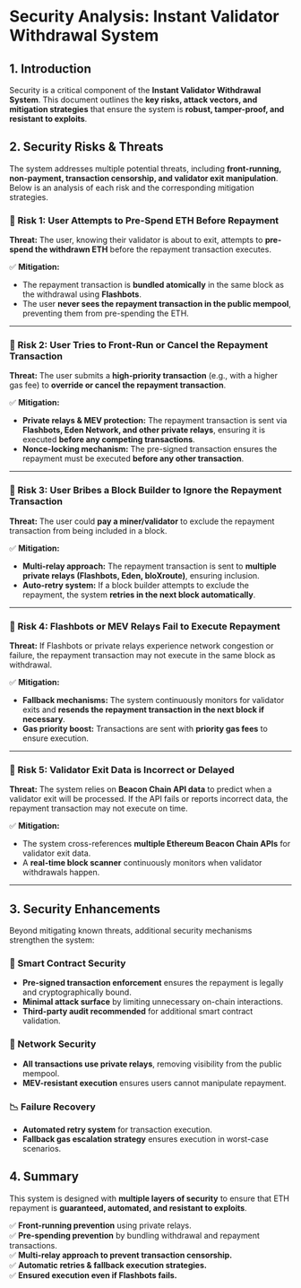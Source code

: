 # **Security Analysis: Instant Validator Withdrawal System**

## **1. Introduction**
Security is a critical component of the **Instant Validator Withdrawal System**. This document outlines the **key risks, attack vectors, and mitigation strategies** that ensure the system is **robust, tamper-proof, and resistant to exploits**.

## **2. Security Risks & Threats**
The system addresses multiple potential threats, including **front-running, non-payment, transaction censorship, and validator exit manipulation**. Below is an analysis of each risk and the corresponding mitigation strategies.

### **🚨 Risk 1: User Attempts to Pre-Spend ETH Before Repayment**
**Threat:** The user, knowing their validator is about to exit, attempts to **pre-spend the withdrawn ETH** before the repayment transaction executes.

✅ **Mitigation:**
- The repayment transaction is **bundled atomically** in the same block as the withdrawal using **Flashbots**.
- The user **never sees the repayment transaction in the public mempool**, preventing them from pre-spending the ETH.

---

### **🚨 Risk 2: User Tries to Front-Run or Cancel the Repayment Transaction**
**Threat:** The user submits a **high-priority transaction** (e.g., with a higher gas fee) to **override or cancel the repayment transaction**.

✅ **Mitigation:**
- **Private relays & MEV protection:** The repayment transaction is sent via **Flashbots, Eden Network, and other private relays**, ensuring it is executed **before any competing transactions**.
- **Nonce-locking mechanism:** The pre-signed transaction ensures the repayment must be executed **before any other transaction**.

---

### **🚨 Risk 3: User Bribes a Block Builder to Ignore the Repayment Transaction**
**Threat:** The user could **pay a miner/validator** to exclude the repayment transaction from being included in a block.

✅ **Mitigation:**
- **Multi-relay approach:** The repayment transaction is sent to **multiple private relays (Flashbots, Eden, bloXroute)**, ensuring inclusion.
- **Auto-retry system:** If a block builder attempts to exclude the repayment, the system **retries in the next block automatically**.

---

### **🚨 Risk 4: Flashbots or MEV Relays Fail to Execute Repayment**
**Threat:** If Flashbots or private relays experience network congestion or failure, the repayment transaction may not execute in the same block as withdrawal.

✅ **Mitigation:**
- **Fallback mechanisms:** The system continuously monitors for validator exits and **resends the repayment transaction in the next block if necessary**.
- **Gas priority boost:** Transactions are sent with **priority gas fees** to ensure execution.

---

### **🚨 Risk 5: Validator Exit Data is Incorrect or Delayed**
**Threat:** The system relies on **Beacon Chain API data** to predict when a validator exit will be processed. If the API fails or reports incorrect data, the repayment transaction may not execute on time.

✅ **Mitigation:**
- The system cross-references **multiple Ethereum Beacon Chain APIs** for validator exit data.
- A **real-time block scanner** continuously monitors when validator withdrawals happen.

---

## **3. Security Enhancements**
Beyond mitigating known threats, additional security mechanisms strengthen the system:

### **🔐 Smart Contract Security**
- **Pre-signed transaction enforcement** ensures the repayment is legally and cryptographically bound.
- **Minimal attack surface** by limiting unnecessary on-chain interactions.
- **Third-party audit recommended** for additional smart contract validation.

### **📡 Network Security**
- **All transactions use private relays**, removing visibility from the public mempool.
- **MEV-resistant execution** ensures users cannot manipulate repayment.

### **📉 Failure Recovery**
- **Automated retry system** for transaction execution.
- **Fallback gas escalation strategy** ensures execution in worst-case scenarios.

## **4. Summary**
This system is designed with **multiple layers of security** to ensure that ETH repayment is **guaranteed, automated, and resistant to exploits**.

✅ **Front-running prevention** using private relays.  
✅ **Pre-spending prevention** by bundling withdrawal and repayment transactions.  
✅ **Multi-relay approach to prevent transaction censorship.**  
✅ **Automatic retries & fallback execution strategies.**  
✅ **Ensured execution even if Flashbots fails.**  
